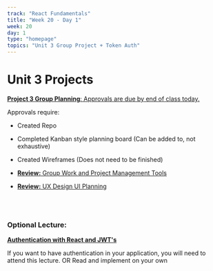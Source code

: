 ```yaml
---
track: "React Fundamentals"
title: "Week 20 - Day 1"
week: 20
day: 1
type: "homepage"
topics: "Unit 3 Group Project + Token Auth"
---
```



# Unit 3 Projects

[**Project 3 Group Planning**: Approvals are due by end of class today.](/unit-projects/unit-three-project-requirements)

Approvals require:

- Created Repo
- Completed Kanban style planning board (Can be added to, not exhaustive)
- Created Wireframes (Does not need to be finished)

- [**Review:** Group Work and Project Management Tools](/react-fundamentals/week-20/day-1/lecture-materials/group-work-and-project-management)

- [**Review:** UX Design UI Planning](/react-fundamentals/week-20/day-1/lecture-materials/beginners-guide-to-ux)

<br><br>

### Optional Lecture:

[**Authentication with React and JWT's**](/react-fundamentals/week-20/day-1/lecture-materials/token-based-auth-with-react-and-jwts)

If you want to have authentication in your application, you will need to attend this lecture. OR Read and implement on your own